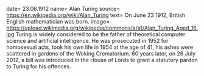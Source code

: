 date= 23.06.1912
name= Alan Turing
source= https://en.wikipedia.org/wiki/Alan_Turing
text= On June 23 1912, British English mathematician was born.
image= https://upload.wikimedia.org/wikipedia/commons/a/a1/Alan_Turing_Aged_16.jpg
Turing is widely considered to be the father of theoretical computer science and artificial intelligence.
He was prosecuted in 1952 for homosexual acts, took his own life in 1954  at the age of 41, his ashes were scattered in gardens of the Woking Crematorium.
60 years later, on 26 July 2012, a bill was introduced in the House of Lords to grant a statutory pardon to Turing for his offences.
